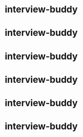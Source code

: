 # interview-buddy
# interview-buddy
# interview-buddy
# interview-buddy
# interview-buddy
# interview-buddy

